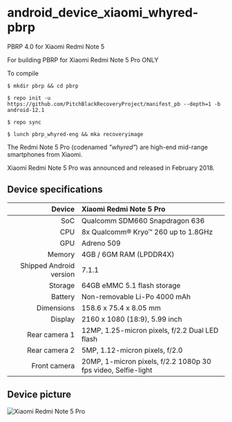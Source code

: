 # android_device_xiaomi_whyred-pbrp

PBRP 4.0 for Xiaomi Redmi Note 5

For building PBRP for Xiaomi Redmi Note 5 Pro ONLY

To compile

```
$ mkdir pbrp && cd pbrp

$ repo init -u https://github.com/PitchBlackRecoveryProject/manifest_pb --depth=1 -b android-12.1

$ repo sync

$ lunch pbrp_whyred-eng && mka recoveryimage
```
The Redmi Note 5 Pro (codenamed _"whyred"_) are high-end mid-range smartphones from Xiaomi.

Xiaomi Redmi Note 5 Pro was announced and released in February 2018.

## Device specifications

| Device       | Xiaomi Redmi Note 5 Pro                         |
| -----------: | :---------------------------------------------- |
| SoC          | Qualcomm SDM660 Snapdragon 636                  |
| CPU          | 8x Qualcomm® Kryo™ 260 up to 1.8GHz             |
| GPU          | Adreno 509                                      |
| Memory       | 4GB / 6GM RAM (LPDDR4X)                         |
| Shipped Android version | 7.1.1                                |
| Storage      | 64GB eMMC 5.1 flash storage                     |
| Battery      | Non-removable Li-Po 4000 mAh                    |
| Dimensions   | 158.6 x 75.4 x 8.05 mm                          |
| Display      | 2160 x 1080 (18:9), 5.99 inch                   |
| Rear camera 1 | 12MP, 1.25-micron pixels, f/2.2 Dual LED flash |
| Rear camera 2 | 5MP, 1.12-micron pixels, f/2.0                |
| Front camera | 20MP, 1-micron pixels, f/2.2 1080p 30 fps video, Selfie-light|

## Device picture

![Xiaomi Redmi Note 5 Pro](https://www1-lw.xda-cdn.com/files/2018/02/Xiaomi-Redmi-Note-5-and-Redmi-Note-5-Pro-Forums-now-Open.png)

